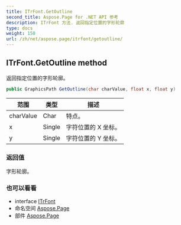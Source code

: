 ```yaml
---
title: ITrFont.GetOutline
second_title: Aspose.Page for .NET API 参考
description: ITrFont 方法. 返回指定位置的字形轮廓
type: docs
weight: 150
url: /zh/net/aspose.page/itrfont/getoutline/
---
```

## ITrFont.GetOutline method

返回指定位置的字形轮廓。

```csharp
public GraphicsPath GetOutline(char charValue, float x, float y)
```

| 范围 | 类型 | 描述 |
| --- | --- | --- |
| charValue | Char | 特点。 |
| x | Single | 字符位置的 X 坐标。 |
| y | Single | 字符位置的 Y 坐标。 |

### 返回值

字形轮廓。

### 也可以看看

* interface [ITrFont](../)
* 命名空间 [Aspose.Page](../../itrfont/)
* 部件 [Aspose.Page](../../../)


